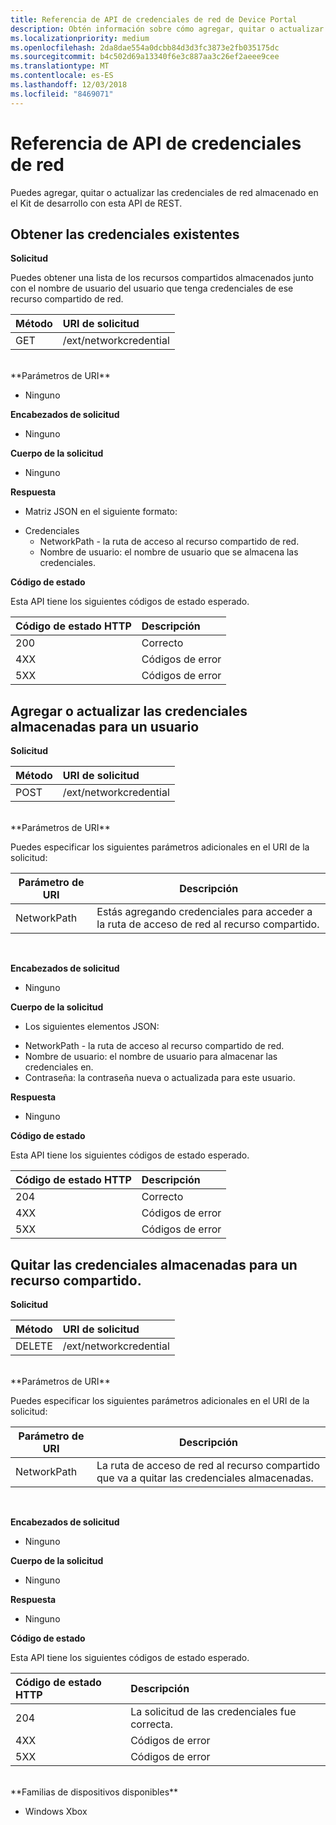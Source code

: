 ```yaml
---
title: Referencia de API de credenciales de red de Device Portal
description: Obtén información sobre cómo agregar, quitar o actualizar las credenciales de red mediante programación.
ms.localizationpriority: medium
ms.openlocfilehash: 2da8dae554a0dcbb84d3d3fc3873e2fb035175dc
ms.sourcegitcommit: b4c502d69a13340f6e3c887aa3c26ef2aeee9cee
ms.translationtype: MT
ms.contentlocale: es-ES
ms.lasthandoff: 12/03/2018
ms.locfileid: "8469071"
---
```

# <a name="network-credentials-api-reference"></a>Referencia de API de credenciales de red
Puedes agregar, quitar o actualizar las credenciales de red almacenado en el Kit de desarrollo con esta API de REST.

## <a name="get-existing-credentials"></a>Obtener las credenciales existentes

**Solicitud**

Puedes obtener una lista de los recursos compartidos almacenados junto con el nombre de usuario del usuario que tenga credenciales de ese recurso compartido de red.

Método      | URI de solicitud
:------     | :-----
GET | /ext/networkcredential
<br />
**Parámetros de URI**

- Ninguno

**Encabezados de solicitud**

- Ninguno

**Cuerpo de la solicitud**   

- Ninguno

**Respuesta**   

- Matriz JSON en el siguiente formato:
* Credenciales
  * NetworkPath - la ruta de acceso al recurso compartido de red.
  * Nombre de usuario: el nombre de usuario que se almacena las credenciales.

**Código de estado**

Esta API tiene los siguientes códigos de estado esperado.

Código de estado HTTP      | Descripción
:------     | :-----
200 | Correcto
4XX | Códigos de error
5XX | Códigos de error

## <a name="add-or-update-stored-credentials-for-a-user"></a>Agregar o actualizar las credenciales almacenadas para un usuario

**Solicitud**

Método      | URI de solicitud
:------     | :-----
POST | /ext/networkcredential
<br />
**Parámetros de URI**

Puedes especificar los siguientes parámetros adicionales en el URI de la solicitud:

| Parámetro de URI      | Descripción     | 
| ------------------ |-----------------|
| NetworkPath        | Estás agregando credenciales para acceder a la ruta de acceso de red al recurso compartido. |
<br>

**Encabezados de solicitud**

- Ninguno

**Cuerpo de la solicitud**

- Los siguientes elementos JSON:
* NetworkPath - la ruta de acceso al recurso compartido de red.
* Nombre de usuario: el nombre de usuario para almacenar las credenciales en.
* Contraseña: la contraseña nueva o actualizada para este usuario.

**Respuesta**   

- Ninguno  

**Código de estado**

Esta API tiene los siguientes códigos de estado esperado.

Código de estado HTTP      | Descripción
:------     | :-----
204 | Correcto
4XX | Códigos de error
5XX | Códigos de error

## <a name="remove-stored-credentials-for-a-share"></a>Quitar las credenciales almacenadas para un recurso compartido.

**Solicitud**

Método      | URI de solicitud
:------     | :-----
DELETE | /ext/networkcredential
<br />
**Parámetros de URI**

Puedes especificar los siguientes parámetros adicionales en el URI de la solicitud:

| Parámetro de URI      | Descripción     | 
| ------------------ |-----------------|
| NetworkPath        | La ruta de acceso de red al recurso compartido que va a quitar las credenciales almacenadas. |
<br>

**Encabezados de solicitud**

- Ninguno

**Cuerpo de la solicitud**   

- Ninguno

**Respuesta**   

- Ninguno 

**Código de estado**

Esta API tiene los siguientes códigos de estado esperado.

Código de estado HTTP      | Descripción
:------     | :-----
204 | La solicitud de las credenciales fue correcta.
4XX | Códigos de error
5XX | Códigos de error

<br />
**Familias de dispositivos disponibles**

* Windows Xbox


